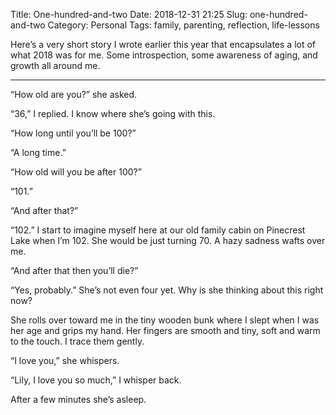 Title: One-hundred-and-two
Date: 2018-12-31 21:25
Slug: one-hundred-and-two
Category: Personal
Tags: family, parenting, reflection, life-lessons

Here’s a very short story I wrote earlier this year that encapsulates a lot of what 2018 was for me. Some introspection, some awareness of aging, and growth all around me.

---

“How old are you?” she asked.

“36,” I replied. I know where she’s going with this.

“How long until you’ll be 100?”

“A long time.”

“How old will you be after 100?”

“101.”

“And after that?”

“102.” I start to imagine myself here at our old family cabin on Pinecrest Lake when I’m 102. She would be just turning 70. A hazy sadness wafts over me.

“And after that then you’ll die?”

“Yes, probably.” She’s not even four yet. Why is she thinking about this right now?

She rolls over toward me in the tiny wooden bunk where I slept when I was her age and grips my hand. Her fingers are smooth and tiny, soft and warm to the touch. I trace them gently.

“I love you,” she whispers.

“Lily, I love you so much,” I whisper back.

After a few minutes she’s asleep.